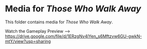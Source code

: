 # Media for *Those Who Walk Away*

This folder contains media for *Those Who Walk Away*.

Watch the Gameplay Preview --> https://drive.google.com/file/d/1ERzgNv4lYen_s6Mftzvw6GU-gwkN-mtY/view?usp=sharing
